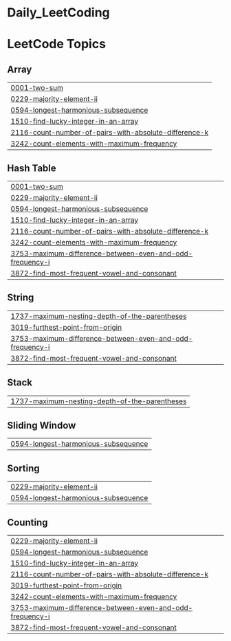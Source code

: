 # Daily_LeetCoding
<!---LeetCode Topics Start-->
# LeetCode Topics
## Array
|  |
| ------- |
| [0001-two-sum](https://github.com/Noorasghar09/Daily_LeetCoding/tree/master/0001-two-sum) |
| [0229-majority-element-ii](https://github.com/Noorasghar09/Daily_LeetCoding/tree/master/0229-majority-element-ii) |
| [0594-longest-harmonious-subsequence](https://github.com/Noorasghar09/Daily_LeetCoding/tree/master/0594-longest-harmonious-subsequence) |
| [1510-find-lucky-integer-in-an-array](https://github.com/Noorasghar09/Daily_LeetCoding/tree/master/1510-find-lucky-integer-in-an-array) |
| [2116-count-number-of-pairs-with-absolute-difference-k](https://github.com/Noorasghar09/Daily_LeetCoding/tree/master/2116-count-number-of-pairs-with-absolute-difference-k) |
| [3242-count-elements-with-maximum-frequency](https://github.com/Noorasghar09/Daily_LeetCoding/tree/master/3242-count-elements-with-maximum-frequency) |
## Hash Table
|  |
| ------- |
| [0001-two-sum](https://github.com/Noorasghar09/Daily_LeetCoding/tree/master/0001-two-sum) |
| [0229-majority-element-ii](https://github.com/Noorasghar09/Daily_LeetCoding/tree/master/0229-majority-element-ii) |
| [0594-longest-harmonious-subsequence](https://github.com/Noorasghar09/Daily_LeetCoding/tree/master/0594-longest-harmonious-subsequence) |
| [1510-find-lucky-integer-in-an-array](https://github.com/Noorasghar09/Daily_LeetCoding/tree/master/1510-find-lucky-integer-in-an-array) |
| [2116-count-number-of-pairs-with-absolute-difference-k](https://github.com/Noorasghar09/Daily_LeetCoding/tree/master/2116-count-number-of-pairs-with-absolute-difference-k) |
| [3242-count-elements-with-maximum-frequency](https://github.com/Noorasghar09/Daily_LeetCoding/tree/master/3242-count-elements-with-maximum-frequency) |
| [3753-maximum-difference-between-even-and-odd-frequency-i](https://github.com/Noorasghar09/Daily_LeetCoding/tree/master/3753-maximum-difference-between-even-and-odd-frequency-i) |
| [3872-find-most-frequent-vowel-and-consonant](https://github.com/Noorasghar09/Daily_LeetCoding/tree/master/3872-find-most-frequent-vowel-and-consonant) |
## String
|  |
| ------- |
| [1737-maximum-nesting-depth-of-the-parentheses](https://github.com/Noorasghar09/Daily_LeetCoding/tree/master/1737-maximum-nesting-depth-of-the-parentheses) |
| [3019-furthest-point-from-origin](https://github.com/Noorasghar09/Daily_LeetCoding/tree/master/3019-furthest-point-from-origin) |
| [3753-maximum-difference-between-even-and-odd-frequency-i](https://github.com/Noorasghar09/Daily_LeetCoding/tree/master/3753-maximum-difference-between-even-and-odd-frequency-i) |
| [3872-find-most-frequent-vowel-and-consonant](https://github.com/Noorasghar09/Daily_LeetCoding/tree/master/3872-find-most-frequent-vowel-and-consonant) |
## Stack
|  |
| ------- |
| [1737-maximum-nesting-depth-of-the-parentheses](https://github.com/Noorasghar09/Daily_LeetCoding/tree/master/1737-maximum-nesting-depth-of-the-parentheses) |
## Sliding Window
|  |
| ------- |
| [0594-longest-harmonious-subsequence](https://github.com/Noorasghar09/Daily_LeetCoding/tree/master/0594-longest-harmonious-subsequence) |
## Sorting
|  |
| ------- |
| [0229-majority-element-ii](https://github.com/Noorasghar09/Daily_LeetCoding/tree/master/0229-majority-element-ii) |
| [0594-longest-harmonious-subsequence](https://github.com/Noorasghar09/Daily_LeetCoding/tree/master/0594-longest-harmonious-subsequence) |
## Counting
|  |
| ------- |
| [0229-majority-element-ii](https://github.com/Noorasghar09/Daily_LeetCoding/tree/master/0229-majority-element-ii) |
| [0594-longest-harmonious-subsequence](https://github.com/Noorasghar09/Daily_LeetCoding/tree/master/0594-longest-harmonious-subsequence) |
| [1510-find-lucky-integer-in-an-array](https://github.com/Noorasghar09/Daily_LeetCoding/tree/master/1510-find-lucky-integer-in-an-array) |
| [2116-count-number-of-pairs-with-absolute-difference-k](https://github.com/Noorasghar09/Daily_LeetCoding/tree/master/2116-count-number-of-pairs-with-absolute-difference-k) |
| [3019-furthest-point-from-origin](https://github.com/Noorasghar09/Daily_LeetCoding/tree/master/3019-furthest-point-from-origin) |
| [3242-count-elements-with-maximum-frequency](https://github.com/Noorasghar09/Daily_LeetCoding/tree/master/3242-count-elements-with-maximum-frequency) |
| [3753-maximum-difference-between-even-and-odd-frequency-i](https://github.com/Noorasghar09/Daily_LeetCoding/tree/master/3753-maximum-difference-between-even-and-odd-frequency-i) |
| [3872-find-most-frequent-vowel-and-consonant](https://github.com/Noorasghar09/Daily_LeetCoding/tree/master/3872-find-most-frequent-vowel-and-consonant) |
<!---LeetCode Topics End-->